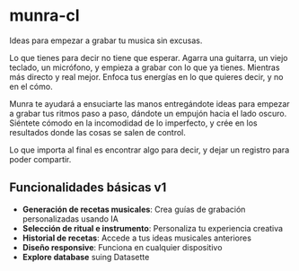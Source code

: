 # munra-cl


Ideas para empezar a grabar tu musica sin excusas.

Lo que tienes para decir no tiene que esperar. Agarra una guitarra, un viejo teclado, un micrófono, y empieza a grabar con lo que ya tienes. Mientras más directo y real mejor. Enfoca tus energías en lo que quieres decir, y no en el cómo. 

Munra te ayudará a ensuciarte las manos entregándote ideas para empezar a grabar tus ritmos paso a paso, dándote un empujón hacia el lado oscuro. Siéntete cómodo en la incomodidad de lo imperfecto, y crée en los resultados donde las cosas se salen de control.

Lo que importa al final es encontrar algo para decir, y dejar un registro para poder compartir. 

## Funcionalidades básicas v1

- **Generación de recetas musicales**: Crea guías de grabación personalizadas usando IA
- **Selección de ritual e instrumento**: Personaliza tu experiencia creativa
- **Historial de recetas**: Accede a tus ideas musicales anteriores
- **Diseño responsive**: Funciona en cualquier dispositivo
- **Explore database** suing Datasette
  

